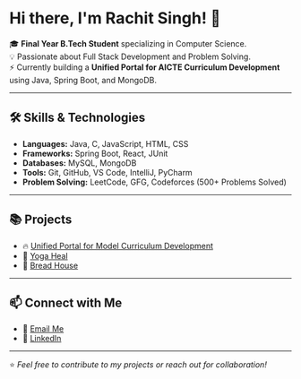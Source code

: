 # Hi there, I'm Rachit Singh! 👋

🎓 **Final Year B.Tech Student** specializing in Computer Science.  
💡 Passionate about Full Stack Development and Problem Solving.  
⚡ Currently building a **Unified Portal for AICTE Curriculum Development** using Java, Spring Boot, and MongoDB.  

---

## 🛠️ Skills & Technologies
- **Languages:** Java, C, JavaScript, HTML, CSS
- **Frameworks:** Spring Boot, React, JUnit
- **Databases:** MySQL, MongoDB
- **Tools:** Git, GitHub, VS Code, IntelliJ, PyCharm
- **Problem Solving:** LeetCode, GFG, Codeforces (500+ Problems Solved)

---

## 📚 Projects
- 🔥 [Unified Portal for Model Curriculum Development](https://github.com/username/project-link)  
- 🧘 [Yoga Heal](https://github.com/username/yoga-heal)  
- 🍞 [Bread House](https://github.com/username/bread-house)  

---

## 📫 Connect with Me
- 📧 [Email Me](mailto:rachit.2226cs1138@kiet.edu)
- 💼 [LinkedIn](https://linkedin.com/in/rachit-singh-a5861b257)

---

⭐️ *Feel free to contribute to my projects or reach out for collaboration!*
